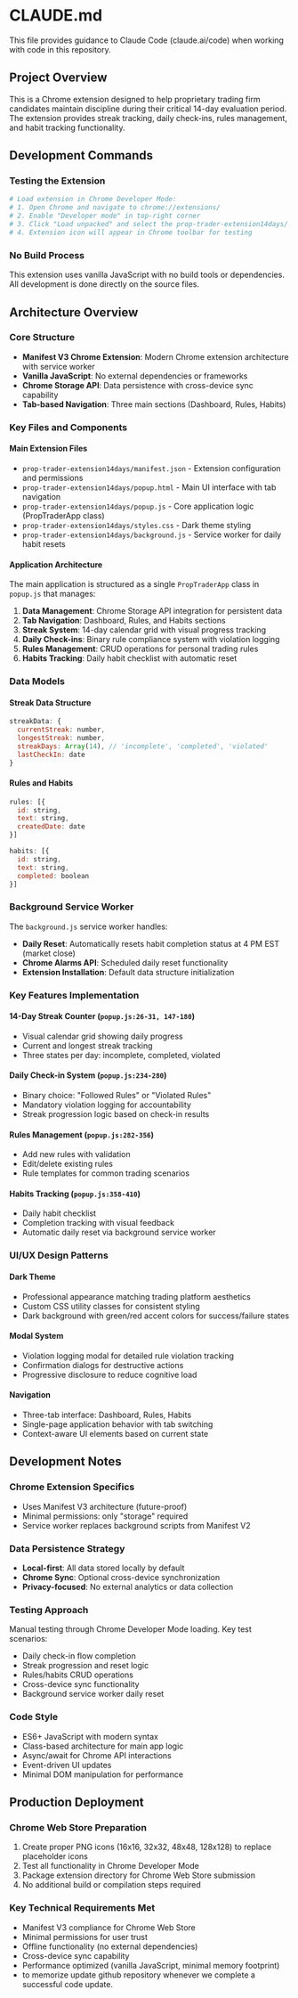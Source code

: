 # CLAUDE.md

This file provides guidance to Claude Code (claude.ai/code) when working with code in this repository.

## Project Overview

This is a Chrome extension designed to help proprietary trading firm candidates maintain discipline during their critical 14-day evaluation period. The extension provides streak tracking, daily check-ins, rules management, and habit tracking functionality.

## Development Commands

### Testing the Extension
```bash
# Load extension in Chrome Developer Mode:
# 1. Open Chrome and navigate to chrome://extensions/
# 2. Enable "Developer mode" in top-right corner
# 3. Click "Load unpacked" and select the prop-trader-extension14days/ directory
# 4. Extension icon will appear in Chrome toolbar for testing
```

### No Build Process
This extension uses vanilla JavaScript with no build tools or dependencies. All development is done directly on the source files.

## Architecture Overview

### Core Structure
- **Manifest V3 Chrome Extension**: Modern Chrome extension architecture with service worker
- **Vanilla JavaScript**: No external dependencies or frameworks
- **Chrome Storage API**: Data persistence with cross-device sync capability
- **Tab-based Navigation**: Three main sections (Dashboard, Rules, Habits)

### Key Files and Components

#### Main Extension Files
- `prop-trader-extension14days/manifest.json` - Extension configuration and permissions
- `prop-trader-extension14days/popup.html` - Main UI interface with tab navigation
- `prop-trader-extension14days/popup.js` - Core application logic (PropTraderApp class)
- `prop-trader-extension14days/styles.css` - Dark theme styling
- `prop-trader-extension14days/background.js` - Service worker for daily habit resets

#### Application Architecture
The main application is structured as a single `PropTraderApp` class in `popup.js` that manages:

1. **Data Management**: Chrome Storage API integration for persistent data
2. **Tab Navigation**: Dashboard, Rules, and Habits sections
3. **Streak System**: 14-day calendar grid with visual progress tracking
4. **Daily Check-ins**: Binary rule compliance system with violation logging
5. **Rules Management**: CRUD operations for personal trading rules
6. **Habits Tracking**: Daily habit checklist with automatic reset

### Data Models

#### Streak Data Structure
```javascript
streakData: {
  currentStreak: number,
  longestStreak: number,
  streakDays: Array(14), // 'incomplete', 'completed', 'violated'
  lastCheckIn: date
}
```

#### Rules and Habits
```javascript
rules: [{
  id: string,
  text: string,
  createdDate: date
}]

habits: [{
  id: string,
  text: string,
  completed: boolean
}]
```

### Background Service Worker
The `background.js` service worker handles:
- **Daily Reset**: Automatically resets habit completion status at 4 PM EST (market close)
- **Chrome Alarms API**: Scheduled daily reset functionality
- **Extension Installation**: Default data structure initialization

### Key Features Implementation

#### 14-Day Streak Counter (`popup.js:26-31, 147-180`)
- Visual calendar grid showing daily progress
- Current and longest streak tracking
- Three states per day: incomplete, completed, violated

#### Daily Check-in System (`popup.js:234-280`)
- Binary choice: "Followed Rules" or "Violated Rules"
- Mandatory violation logging for accountability
- Streak progression logic based on check-in results

#### Rules Management (`popup.js:282-356`)
- Add new rules with validation
- Edit/delete existing rules
- Rule templates for common trading scenarios

#### Habits Tracking (`popup.js:358-410`)
- Daily habit checklist
- Completion tracking with visual feedback
- Automatic daily reset via background service worker

### UI/UX Design Patterns

#### Dark Theme
- Professional appearance matching trading platform aesthetics
- Custom CSS utility classes for consistent styling
- Dark background with green/red accent colors for success/failure states

#### Modal System
- Violation logging modal for detailed rule violation tracking
- Confirmation dialogs for destructive actions
- Progressive disclosure to reduce cognitive load

#### Navigation
- Three-tab interface: Dashboard, Rules, Habits
- Single-page application behavior with tab switching
- Context-aware UI elements based on current state

## Development Notes

### Chrome Extension Specifics
- Uses Manifest V3 architecture (future-proof)
- Minimal permissions: only "storage" required
- Service worker replaces background scripts from Manifest V2

### Data Persistence Strategy
- **Local-first**: All data stored locally by default
- **Chrome Sync**: Optional cross-device synchronization
- **Privacy-focused**: No external analytics or data collection

### Testing Approach
Manual testing through Chrome Developer Mode loading. Key test scenarios:
- Daily check-in flow completion
- Streak progression and reset logic
- Rules/habits CRUD operations
- Cross-device sync functionality
- Background service worker daily reset

### Code Style
- ES6+ JavaScript with modern syntax
- Class-based architecture for main app logic
- Async/await for Chrome API interactions
- Event-driven UI updates
- Minimal DOM manipulation for performance

## Production Deployment

### Chrome Web Store Preparation
1. Create proper PNG icons (16x16, 32x32, 48x48, 128x128) to replace placeholder icons
2. Test all functionality in Chrome Developer Mode
3. Package extension directory for Chrome Web Store submission
4. No additional build or compilation steps required

### Key Technical Requirements Met
- Manifest V3 compliance for Chrome Web Store
- Minimal permissions for user trust
- Offline functionality (no external dependencies)
- Cross-device sync capability
- Performance optimized (vanilla JavaScript, minimal memory footprint)
- to memorize update github repository whenever we complete a successful code update.